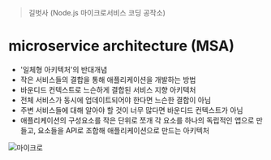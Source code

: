 > 길벗사 (Node.js 마이크로서비스 코딩 공작소)

# microservice architecture (MSA)

- '일체형 아키텍처'의 반대개념
- 작은 서비스들의 결합을 통해 애플리케이션을 개발하는 방법
- 바운디드 컨텍스트로 느슨하게 결합된 서비스 지향 아키텍처
- 전체 서비스가 동시에 업데이트되어야 한다면 느슨한 결합이 아님
- 주변 서비스들에 대해 알아야 할 것이 너무 많다면 바운디드 컨텍스트가 아님
- 애플리케이션의 구성요소를 작은 단위로 쪼개 각 요소를 하나의 독립적인 앱으로 만들고, 요소들을 API로 조합해 애플리케이션으로 만드는 아키텍처


![마이크로](https://user-images.githubusercontent.com/32234263/58227416-b8f8e900-7d65-11e9-91cd-c4a9054bf120.png)

